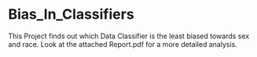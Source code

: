 # Bias_In_Classifiers

This Project finds out which Data Classifier is the least biased towards sex and race.
Look at the attached Report.pdf for a more detailed analysis.
